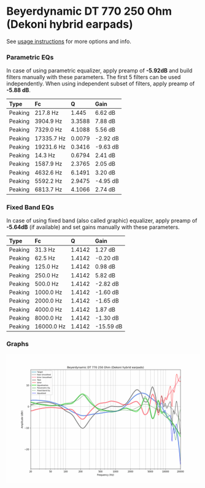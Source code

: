 # Beyerdynamic DT 770 250 Ohm (Dekoni hybrid earpads)
See [usage instructions](https://github.com/jaakkopasanen/AutoEq#usage) for more options and info.

### Parametric EQs
In case of using parametric equalizer, apply preamp of **-5.92dB** and build filters manually
with these parameters. The first 5 filters can be used independently.
When using independent subset of filters, apply preamp of **-5.88 dB**.

| Type    | Fc         |      Q | Gain     |
|:--------|:-----------|:-------|:---------|
| Peaking | 217.8 Hz   | 1.445  | 6.62 dB  |
| Peaking | 3904.9 Hz  | 3.3588 | 7.88 dB  |
| Peaking | 7329.0 Hz  | 4.1088 | 5.56 dB  |
| Peaking | 17335.7 Hz | 0.0079 | -2.92 dB |
| Peaking | 19231.6 Hz | 0.3416 | -9.63 dB |
| Peaking | 14.3 Hz    | 0.6794 | 2.41 dB  |
| Peaking | 1587.9 Hz  | 2.3765 | 2.05 dB  |
| Peaking | 4632.6 Hz  | 6.1491 | 3.20 dB  |
| Peaking | 5592.2 Hz  | 2.9475 | -4.95 dB |
| Peaking | 6813.7 Hz  | 4.1066 | 2.74 dB  |

### Fixed Band EQs
In case of using fixed band (also called graphic) equalizer, apply preamp of **-5.64dB**
(if available) and set gains manually with these parameters.

| Type    | Fc         |      Q | Gain      |
|:--------|:-----------|:-------|:----------|
| Peaking | 31.3 Hz    | 1.4142 | 1.27 dB   |
| Peaking | 62.5 Hz    | 1.4142 | -0.20 dB  |
| Peaking | 125.0 Hz   | 1.4142 | 0.98 dB   |
| Peaking | 250.0 Hz   | 1.4142 | 5.82 dB   |
| Peaking | 500.0 Hz   | 1.4142 | -2.82 dB  |
| Peaking | 1000.0 Hz  | 1.4142 | -1.60 dB  |
| Peaking | 2000.0 Hz  | 1.4142 | -1.65 dB  |
| Peaking | 4000.0 Hz  | 1.4142 | 1.87 dB   |
| Peaking | 8000.0 Hz  | 1.4142 | -1.30 dB  |
| Peaking | 16000.0 Hz | 1.4142 | -15.59 dB |

### Graphs
![](./Beyerdynamic%20DT%20770%20250%20Ohm%20(Dekoni%20hybrid%20earpads).png)